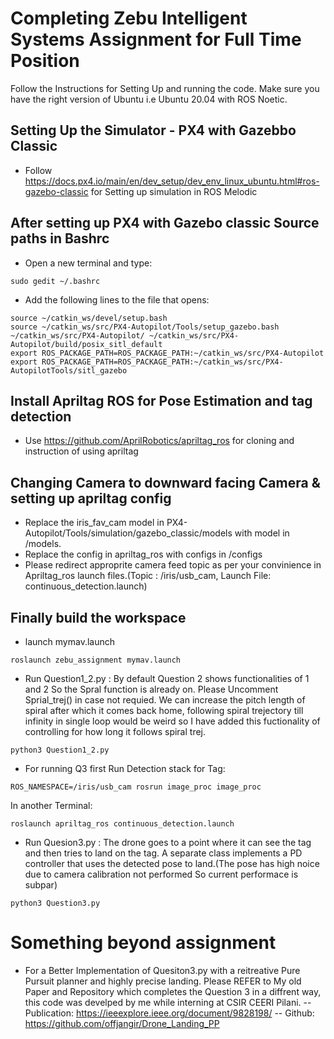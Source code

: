 # Completing Zebu Intelligent Systems Assignment for Full Time Position 

Follow the Instructions for Setting Up and running the code. Make sure you have the right version of Ubuntu i.e Ubuntu 20.04 with ROS Noetic.
<!-- 
<div  align="center">
<img src="./spiral.gif" width="350" alt/> -->

<!-- </div>
<p align="center">
<em>Moving in Spiral</em>
</p> -->

<!-- 
<div  align="center">
<img src="Figure_1.png" width="350" />
</div> -->


## Setting Up the Simulator - PX4 with Gazebbo Classic 
- Follow https://docs.px4.io/main/en/dev_setup/dev_env_linux_ubuntu.html#ros-gazebo-classic for Setting up simulation in ROS Melodic

## After setting up PX4 with Gazebo classic Source paths in Bashrc

* Open a new terminal and type:
```
sudo gedit ~/.bashrc
```
* Add the following lines to the file that opens:

```
source ~/catkin_ws/devel/setup.bash
source ~/catkin_ws/src/PX4-Autopilot/Tools/setup_gazebo.bash ~/catkin_ws/src/PX4-Autopilot/ ~/catkin_ws/src/PX4-Autopilot/build/posix_sitl_default
export ROS_PACKAGE_PATH=ROS_PACKAGE_PATH:~/catkin_ws/src/PX4-Autopilot
export ROS_PACKAGE_PATH=ROS_PACKAGE_PATH:~/catkin_ws/src/PX4-AutopilotTools/sitl_gazebo
```
## Install  Apriltag ROS for Pose Estimation and tag detection
- Use https://github.com/AprilRobotics/apriltag_ros for cloning and instruction of using apriltag

## Changing Camera to downward facing Camera & setting up apriltag config
- Replace the iris_fav_cam model in PX4-Autopilot/Tools/simulation/gazebo_classic/models with model in /models.
- Replace the config in apriltag_ros with configs in /configs
- Please redirect approprite camera feed topic as per your convinience in Apriltag_ros launch files.(Topic : /iris/usb_cam, Launch File: continuous_detection.launch)

## Finally build the workspace
- launch mymav.launch 
```
roslaunch zebu_assignment mymav.launch
```

- Run Question1_2.py : By default Question 2 shows functionalities of 1 and 2 So the Spral function is already on. Please Uncomment Sprial_trej() in case not requied. We can increase the pitch length of spiral after which it comes back home, following spiral trejectory till infinity in single loop would be weird so I have added this fuctionality of controlling for how long it follows spiral trej. 
```
python3 Question1_2.py
```
- For running Q3 first Run Detection stack for Tag:
```
ROS_NAMESPACE=/iris/usb_cam rosrun image_proc image_proc
```
In another Terminal:
```
roslaunch apriltag_ros continuous_detection.launch
```

- Run Quesion3.py : The drone goes to a point where it can see the tag and then tries to land on the tag. A separate class implements a PD controller that uses the detected pose to land.(The pose has high noice due to camera calibration not performed So current performace is subpar)
```
python3 Question3.py
```

# Something beyond assignment
- For a Better Implementation of Quesiton3.py with a reitreative Pure Pursuit planner and highly precise landing. Please REFER to My old Paper and Repository which completes the Question 3 in a diffrent way, this code was develped by me while interning at CSIR CEERI Pilani. 
-- Publication: https://ieeexplore.ieee.org/document/9828198/
-- Github: https://github.com/offjangir/Drone_Landing_PP
